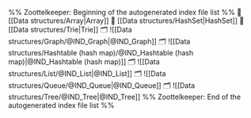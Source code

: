 %% Zoottelkeeper: Beginning of the autogenerated index file list  %%
📄 [[Data structures/Array|Array]]
📄 [[Data structures/HashSet|HashSet]]
📄 [[Data structures/Trie|Trie]]
🗂️ ![[Data structures/Graph/@IND_Graph|@IND_Graph]]
🗂️ ![[Data structures/Hashtable (hash map)/@IND_Hashtable (hash map)|@IND_Hashtable (hash map)]]
🗂️ ![[Data structures/List/@IND_List|@IND_List]]
🗂️ ![[Data structures/Queue/@IND_Queue|@IND_Queue]]
🗂️ ![[Data structures/Tree/@IND_Tree|@IND_Tree]]
%% Zoottelkeeper: End of the autogenerated index file list  %%

